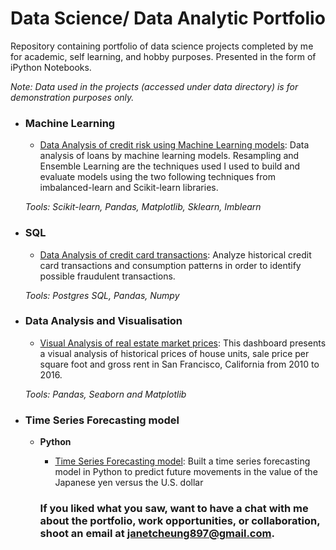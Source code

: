 # Data Science/ Data Analytic Portfolio
Repository containing portfolio of data science projects completed by me for academic, self learning, and hobby purposes. Presented in the form of iPython Notebooks.

_Note: Data used in the projects (accessed under data directory) is for demonstration purposes only._


- ### Machine Learning

	- [Data Analysis of credit risk using Machine Learning models](https://github.com/janetcheung-byte/portfolio/tree/master/machine_learning): Data analysis of loans by machine learning models. Resampling and Ensemble Learning are the techniques used I used to build and evaluate models using the two following techniques from imbalanced-learn and Scikit-learn libraries.

   _Tools: Scikit-learn, Pandas, Matplotlib, Sklearn, Imblearn_

- ### SQL

	- [Data Analysis of credit card transactions](https://github.com/janetcheung-byte/sql_data_analysis/blob/master/data_analysis.ipynb): Analyze historical credit card transactions and consumption patterns in order to identify possible fraudulent transactions.

	_Tools: Postgres SQL, Pandas, Numpy_

 - ### Data Analysis and Visualisation
	
	- [Visual Analysis of real estate market prices](https://github.com/janetcheung-byte/data_visualization): This dashboard presents a visual analysis of historical prices of house units, sale price per square foot and gross rent in San Francisco, California from 2010 to 2016. 

		
	_Tools: Pandas, Seaborn and Matplotlib_

 - ### Time Series Forecasting model 
	- __Python__
		- [Time Series Forecasting model](https://github.com/janetcheung-byte/a_yen_for_the_future): Built a time series forecasting model in Python to predict future movements in the value of the Japanese yen versus the U.S. dollar


       ### If you liked what you saw, want to have a chat with me about the portfolio, work opportunities, or collaboration, shoot an email at janetcheung897@gmail.com. 